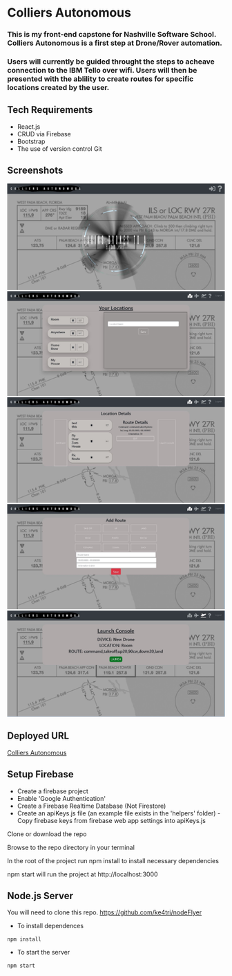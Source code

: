 # Colliers Autonomous
### This is my front-end capstone for Nashville Software School.  Colliers Autonomous is a first step at Drone/Rover automation. 

### Users will currently be guided throught the steps to acheave connection to the IBM Tello over wifi.  Users will then be presented with the ablility to create routes for specific locations created by the user.  

## Tech Requirements
  - React.js
  - CRUD via Firebase
  - Bootstrap
  - The use of version control Git
  
## Screenshots
  
 ![Landing](https://github.com/ke4tri/ColliersAutonomous/blob/master/CALand.JPG?raw=true)
 ![Landing](https://github.com/ke4tri/ColliersAutonomous/blob/master/CALocations.JPG?raw=true)
 ![Landing](https://github.com/ke4tri/ColliersAutonomous/blob/master/CALocationsDetails.JPG?raw=true)
 ![Landing](https://github.com/ke4tri/ColliersAutonomous/blob/master/CAAddRoute.JPG?raw=true)
 ![Landing](https://github.com/ke4tri/ColliersAutonomous/blob/master/CALaunchConsole.JPG?raw=true)
 
  
## Deployed URL
[Colliers Autonomous](https://capstone-44b2b.firebaseapp.com/auth)

## Setup Firebase
  - Create a firebase project
  - Enable 'Google Authentication'
  - Create a Firebase Realtime Database (Not Firestore)
  - Create an apiKeys.js file (an example file exists in the 'helpers' folder) -Copy firebase keys from firebase web app settings into apiKeys.js

Clone or download the repo

Browse to the repo directory in your terminal

In the root of the project run npm install to install necessary dependencies

npm start will run the project at http://localhost:3000

## Node.js Server

You will need to clone this repo.
https://github.com/ke4tri/nodeFlyer
  - To install dependences
```
npm install
```

 - To start the server
```
npm start
```
